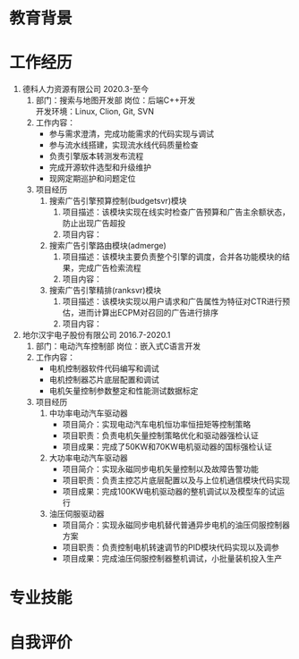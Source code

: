 # 教育背景
# 工作经历
1. 德科人力资源有限公司 2020.3-至今
    1. 部门：搜索与地图开发部 岗位：后端C++开发  
       开发环境：Linux, Clion, Git, SVN
    2. 工作内容：
        + 参与需求澄清，完成功能需求的代码实现与调试
        + 参与流水线搭建，实现流水线代码质量检查
        + 负责引擎版本转测发布流程
        + 完成开源软件选型和升级维护
        + 现网定期巡护和问题定位
    3. 项目经历
        1. 搜索广告引擎预算控制(budgetsvr)模块
            1. 项目描述：该模块实现在线实时检查广告预算和广告主余额状态，防止出现广告超投
            2. 项目内容：
        2. 搜索广告引擎路由模块(admerge)
            1. 项目描述：该模块主要负责整个引擎的调度，合并各功能模块的结果，完成广告检索流程
            2. 项目内容：
        3. 搜索广告引擎精排(ranksvr)模块
            1. 项目描述：该模块实现以用户请求和广告属性为特征对CTR进行预估，进而计算出ECPM对召回的广告进行排序
            2. 项目内容：
2. 地尔汉宇电子股份有限公司 2016.7-2020.1
    1. 部门：电动汽车控制部  岗位：嵌入式C语言开发
    2. 工作内容：
        + 电机控制器软件代码编写和调试
        + 电机控制器芯片底层配置和调试
        + 电机矢量控制参数整定和性能测试数据标定
    3. 项目经历
        1. 中功率电动汽车驱动器
            + 项目简介：实现电动汽车电机恒功率恒扭矩等控制策略
            + 项目职责：负责电机矢量控制策略优化和驱动器强检认证
            + 项目成果：完成了50KW和70KW电机驱动器的国标强检认证
        2. 大功率电动汽车驱动器
            + 项目简介：实现永磁同步电机矢量控制以及故障告警功能
            + 项目职责：负责主控芯片底层配置以及与上位机通信模块代码实现
            + 项目成果：完成100KW电机驱动器的整机调试以及模型车的试运行
        3. 油压伺服驱动器
            + 项目简介：实现永磁同步电机替代普通异步电机的油压伺服控制器方案
            + 项目职责：负责控制电机转速调节的PID模块代码实现以及调参
            + 项目成果：完成油压伺服控制器整机调试，小批量装机投入生产
# 专业技能
# 自我评价
